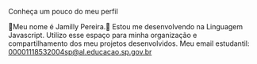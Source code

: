 Conheça um pouco do meu perfil 

🌷Meu nome é Jamilly Pereira.🌷
Estou me desenvolvendo na Linguagem Javascript.
Utilizo esse espaço para minha organização e compartilhamento dos meu projetos desenvolvidos.
Meu email estudantil: 00001118532004sp@al.educacao.sp.gov.br
